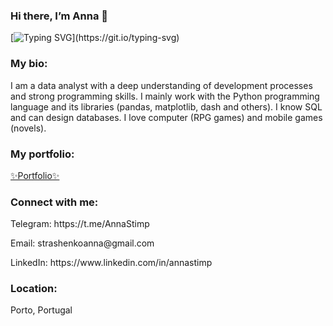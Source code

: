 <h3>Hi there, I’m Anna 👋</h3>

[![Typing SVG](https://readme-typing-svg.herokuapp.com?font=&size=25&duration=4000&color=DA69AC&vCenter=true&width=1000&height=50&lines=%F0%9F%94%AD+I'm+a+Junior+Data+Analyst!)](https://git.io/typing-svg)

<h3 margin="0 0 5px 0">My bio:</h3>
I am a data analyst with a deep understanding of development processes and strong programming skills. I mainly work with the Python programming language and its libraries (pandas, matplotlib, dash and others). I know SQL and can design databases.
I love computer (RPG games) and mobile games (novels).

<h3 margin="0 0 5px 0">My portfolio:</h3>

[✨Portfolio✨](https://github.com/AnnaStimp/MyProjects_YandexPracticum)

<h3 margin="0 0 5px 0">Connect with me:</h3>
<p>Telegram: https://t.me/AnnaStimp</p>
<p>Email: strashenkoanna@gmail.com</p>
<p>LinkedIn: https://www.linkedin.com/in/annastimp</p>

<h3 margin="0 0 5px 0">Location:</h3>
<p>Porto, Portugal</p>

<!--
**AnnaStimp/AnnaStimp** is a ✨ _special_ ✨ repository because its `README.md` (this file) appears on your GitHub profile.

Here are some ideas to get you started:

- 🔭 I’m currently working on ...
- 🌱 I’m currently learning ...
- 👯 I’m looking to collaborate on ...
- 🤔 I’m looking for help with ...
- 💬 Ask me about ...
- 📫 How to reach me: ...
- 😄 Pronouns: ...
- ⚡ Fun fact: ...
-->
